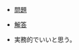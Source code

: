- [問題](https://docs.microsoft.com/ja-jp/learn/modules/go-methods-interfaces/3-challenge)
- [解答](https://docs.microsoft.com/ja-jp/learn/modules/go-methods-interfaces/4-solution)

- 実務的でいいと思う。